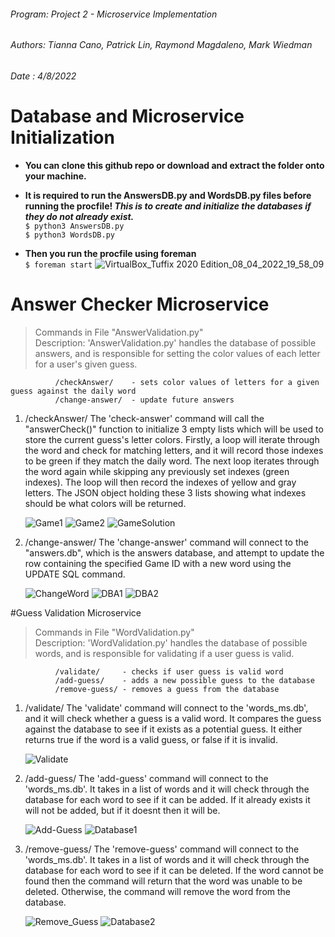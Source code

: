 ###### Program: Project 2 - Microservice Implementation
###### Authors: Tianna Cano, Patrick Lin, Raymond Magdaleno, Mark Wiedman
###### Date   : 4/8/2022

# Database and Microservice Initialization
- **You can clone this github repo or download and extract the folder onto your machine.**

- **It is required to run the AnswersDB.py and WordsDB.py files before running the procfile! _This is to create and initialize the databases if they do not already exist._**
<br> `$ python3 AnswersDB.py`
<br> `$ python3 WordsDB.py`

- **Then you run the procfile using foreman**
<br> `$ foreman start`
![VirtualBox_Tuffix 2020 Edition_08_04_2022_19_58_09](https://user-images.githubusercontent.com/39601543/162554364-03d65d09-02ec-4de7-83a5-5adcbb0efc2d.png)

# Answer Checker Microservice
> Commands in File "AnswerValidation.py"<br>
> Description: 'AnswerValidation.py' handles the database of possible answers, and is responsible for
              setting the color values of each letter for a user's given guess.
              
              /checkAnswer/    - sets color values of letters for a given guess against the daily word
              /change-answer/  - update future answers

1. /checkAnswer/
      The 'check-answer' command will call the "answerCheck()" function to initialize 3 empty
   lists which will be used to store the current guess's letter colors.  Firstly, a loop
   will iterate through the word and check for matching letters, and it will record those indexes to
   be green if they match the daily word.  The next loop iterates through the word again while skipping
   any previously set indexes (green indexes).  The loop will then record the indexes of yellow and gray
   letters.  The JSON object holding these 3 lists showing what indexes should be what colors will be returned.
   
   ![Game1](https://user-images.githubusercontent.com/39601543/162555378-559a8df8-fec9-4eea-b641-0cad3bc822e6.png)
   ![Game2](https://user-images.githubusercontent.com/39601543/162555394-7ddcbe9c-501a-41c0-a9db-c8b0362bf823.png)
   ![GameSolution](https://user-images.githubusercontent.com/39601543/162555413-3daf41c0-a23e-47c6-b8f6-09cecc682c79.png)
   
2. /change-answer/
      The 'change-answer' command will connect to the "answers.db", which is the answers database, 
   and attempt to update the row containing the specified Game ID with a new word using the UPDATE SQL command.
   
   ![ChangeWord](https://user-images.githubusercontent.com/39601543/162555424-1e28ee79-c2f7-4078-ab45-7944017b405d.png)
   ![DBA1](https://user-images.githubusercontent.com/39601543/162555430-b365e090-fc0e-4203-afa7-cfb57e4ba6cf.png)
   ![DBA2](https://user-images.githubusercontent.com/39601543/162555440-afd352f3-9813-4f5e-be86-8d4de8b09d40.png)

#Guess Validation Microservice
> Commands in File "WordValidation.py" <br>
> Description: 'WordValidation.py' handles the database of possible words, and is responsible for
              validating if a user guess is valid.

              /validate/     - checks if user guess is valid word
              /add-guess/    - adds a new possible guess to the database
              /remove-guess/ - removes a guess from the database

1. /validate/
      The 'validate' command will connect to the 'words_ms.db', and it will check whether a guess is a
    valid word.  It compares the guess against the database to see if it exists as a potential guess. It either returns true if the word is a valid guess, or false if it is invalid.
    
    ![Validate](https://user-images.githubusercontent.com/39601543/162555446-a85782bd-295c-4ec5-9f52-d6e8f65c33f8.png)
    
2. /add-guess/
      The 'add-guess' command will connect to the 'words_ms.db'. It takes in a list of words and it will check through the database
    for each word to see if it can be added.  If it already exists it will not be added, but if it doesnt
    then it will be.
    
    ![Add-Guess](https://user-images.githubusercontent.com/39601543/162555453-3084ad0f-e01d-4a4f-9a51-950a874501d1.png)
    ![Database1](https://user-images.githubusercontent.com/39601543/162555464-51d1fdf7-7b4c-4df8-ad75-c2254745a089.png)

3. /remove-guess/
      The 'remove-guess' command will connect to the 'words_ms.db'. It takes in a list of words and it will check through the database
    for each word to see if it can be deleted.  If the word cannot be found then the command will return
    that the word was unable to be deleted.  Otherwise, the command will remove the word from the database.

    ![Remove_Guess](https://user-images.githubusercontent.com/39601543/162555473-22d69a97-aca0-4de3-83a5-522a66c5194d.png)
    ![Database2](https://user-images.githubusercontent.com/39601543/162555483-dda06801-d110-4e2e-a125-af797f46cd33.png)
